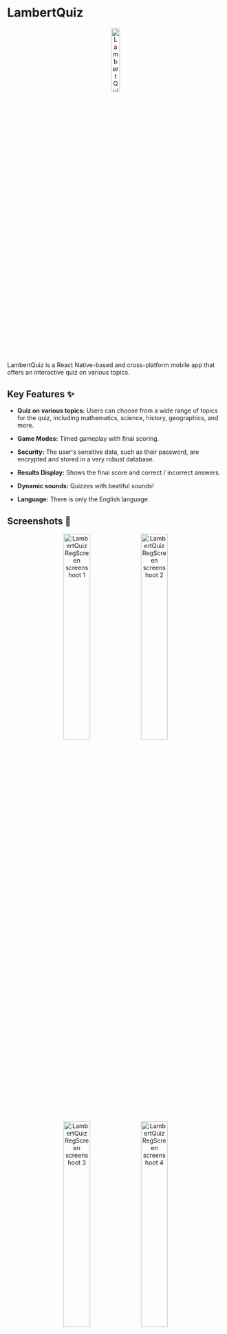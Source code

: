   

# LambertQuiz

  

  

<p align="center">
<img  title="LambertQuiz Logo"  alt="LambertQuiz Logo"  width="19.5%"  src="./assets/images/logo.png">
</p>

  

  

LambertQuiz is a React Native-based and cross-platform mobile app that offers an interactive quiz on various topics.

  

  

## Key Features ✨

  

  

-  **Quiz on various topics:** Users can choose from a wide range of topics for the quiz, including mathematics, science, history, geographics, and more.

-  **Game Modes:** Timed gameplay with final scoring.

-  **Security:** The user's sensitive data, such as their password, are encrypted and stored in a very robust database.  

-  **Results Display:** Shows the final score and correct / incorrect answers.

-  **Dynamic sounds:** Quizzes with beatiful sounds!

- **Language:** There is only the English language.

  
## Screenshots 📸


<p align="center">
<img  title="LambertQuiz RegScreen screenshoot 1"  alt="LambertQuiz RegScreen screenshoot 1"  src="https://matteolambertucci.altervista.org/lambertquiz/screenshoots/signup/signupscreen11.jpeg"  width="35%">
<img  title="LambertQuiz RegScreen screenshoot 2"  alt="LambertQuiz RegScreen screenshoot 2"  src="https://matteolambertucci.altervista.org/lambertquiz/screenshoots/signup/signupscreen22.jpeg"  width="35%">
<img  title="LambertQuiz RegScreen screenshoot 3"  alt="LambertQuiz RegScreen screenshoot 3"  src="https://matteolambertucci.altervista.org/lambertquiz/screenshoots/signup/signupscreen33.jpeg"  width="35%">
<img  title="LambertQuiz RegScreen screenshoot 3"  alt="LambertQuiz RegScreen screenshoot 4"  src="https://matteolambertucci.altervista.org/lambertquiz/screenshoots/signup/signupscreen44.jpeg"  width="35%">
<img  title="LambertQuiz LoginScreen screenshoot 1"  alt="LambertQuiz LoginScreen screenshoot 1"  src="https://matteolambertucci.altervista.org/lambertquiz/screenshoots/signin/signinscreen11.jpeg"  width="32.75%">
<img  title="LambertQuiz LoginScreen screenshoot 2"  alt="LambertQuiz LoginScreen screenshoot 2"  src="https://matteolambertucci.altervista.org/lambertquiz/screenshoots/signin/signinscreen22.jpeg"  width="32.75%">
<img  title="LambertQuiz LoginScreen screenshoot 3"  alt="LambertQuiz LoginScreen screenshoot 3"  src="https://matteolambertucci.altervista.org/lambertquiz/screenshoots/signin/signinscreen33.jpeg"  width="32.75%">
<img  title="LambertQuiz HomeScreen screenshoot 1"  alt="LambertQuiz HomeScreen screenshoot 1"  src="https://matteolambertucci.altervista.org/lambertquiz/screenshoots/home/homescreen1.jpeg"  width="32.75%">
<img  title="LambertQuiz HomeScreen screenshoot 2"  alt="LambertQuiz HomeScreen screenshoot 2"  src="https://matteolambertucci.altervista.org/lambertquiz/screenshoots/home/homescreen2.jpeg"  width="32.75%">
<img  title="LambertQuiz HomeScreen screenshoot 3"  alt="LambertQuiz HomeScreen screenshoot 3"  src="https://matteolambertucci.altervista.org/lambertquiz/screenshoots/home/homescreen3.jpeg"  width="32.75%">
<img  title="LambertQuiz PlayQuizScreen screenshoot"  alt="LambertQuiz PlayQuizScreen screenshoot"  src="https://matteolambertucci.altervista.org/lambertquiz/screenshoots/playquiz/playquizscreen1.jpeg"  width="32.75%">
<img  title="LambertQuiz PlayQuizScreen screenshoot"  alt="LambertQuiz PlayQuizScreen screenshoot"  src="https://matteolambertucci.altervista.org/lambertquiz/screenshoots/playquiz/playquizscreen2.jpeg"  width="32.75%">
<img  title="LambertQuiz PlayQuizScreen screenshoot"  alt="LambertQuiz PlayQuizScreen screenshoot"  src="https://matteolambertucci.altervista.org/lambertquiz/screenshoots/playquiz/playquizscreen3.jpeg"  width="32.75%">
<img  title="LambertQuiz AccountScreen screenshoot 1"  alt="LambertQuiz AccountScreen screenshoot 1"  src="https://matteolambertucci.altervista.org/lambertquiz/screenshoots/account/accountscreen1.jpeg"  width="35%">
<img  title="LambertQuiz AccountScreen screenshoot 2"  alt="LambertQuiz AccountScreen screenshoot 2"  src="https://matteolambertucci.altervista.org/lambertquiz/screenshoots/account/accountscreen22.jpeg"  width="35%">
<img  title="LambertQuiz AccountScreen screenshoot 3"  alt="LambertQuiz AccountScreen screenshoot 3"  src="https://matteolambertucci.altervista.org/lambertquiz/screenshoots/account/accountscreen3.jpeg"  width="35%">
<img  title="LambertQuiz AccountScreen screenshoot 4"  alt="LambertQuiz AccountScreen screenshoot 4"  src="https://matteolambertucci.altervista.org/lambertquiz/screenshoots/account/accountscreen4.jpeg"  width="35%">
<img  title="LambertQuiz HelpScreen screenshoot 1"  alt="LambertQuiz HelpScreen screenshoot 1"  src="https://matteolambertucci.altervista.org/lambertquiz/screenshoots/help/helpscreen1.jpeg"  width="35%">
<img  title="LambertQuiz HelpScreen screenshoot 2"  alt="LambertQuiz HelpScreen screenshoot 2"  src="https://matteolambertucci.altervista.org/lambertquiz/screenshoots/help/helpscreen2.jpeg"  width="35%">
<img  title="LambertQuiz StatsScreen screenshoot 1"  alt="LambertQuiz StatsScreen screenshoot 1"  src="./assets/images/gifs/statsscreen/statsscreen1.gif"  width="35%">
<img  title="LambertQuiz StatsScreen screenshoot 2"  alt="LambertQuiz StatsScreen screenshoot 2"  src="./assets/images/gifs/statsscreen/statsscreen2.gif"  width="35%">
<img  title="LambertQuiz StatsScreen screenshoot 3"  alt="LambertQuiz StatsScreen screenshoot 3"  src="./assets/images/gifs/statsscreen/statsscreen3.gif"  width="35%">
<img  title="LambertQuiz StatsScreen screenshoot 4"  alt="LambertQuiz StatsScreen screenshoot 4"  src="./assets/images/gifs/statsscreen/statsscreen4.gif"  width="35%">
</p>

  

  

## Installation 🚀 and usage⚡
  

### Requirements

- Node.js

- React Native

- NPM or Yarn
  
  
### Installation Instructions

  

  

1. Clone the repository:

  

  

```bash
git clone https://github.com/MattDEV02/LambertQuiz.git
```

  

  

2. Navigate to the project directory:

  

  

```bash
cd LambertQuiz
```
  

3. Install dependencies:

  

```bash
npm install

# or using yarn

# yarn install
```

  

  

4. Start the application:

  

  

```bash
npm start

# or using yarn

# yarn start
```

 
 
**P.S. = You can do both third and fourth step with "my comand script":**

```bash
npm run all
```
  
## Some code examples

### `App.js`

```javascript 
import React, { useState, useEffect } from "react";
import "react-native-gesture-handler";
import { NavigationContainer } from "@react-navigation/native";
import { RootSiblingParent } from "react-native-root-siblings";
import AuthStackNavigator from "./navigators/AuthStackNavigator";
import AppStackNavigator from  "./navigators/AppStackNavigator";
import { supabase } from "./app/lib/supabase-client";
import { validateObject } from  "./utils/validators";

const  App  = () => {

const [session, setSession] = useState(null);

useEffect(()  =>  {
	supabase.auth
		.getSession()
		.then(({  data:  {  session  }  })  =>  {
			setSession(session);
		 })
		.catch((error)  =>  console.error(error));  
	supabase.auth.onAuthStateChange(async  (_event,  session)  =>  {
	console.log(_event);  // INITIAL_SESSION / SIGNED_IN / SIGNED_OUT
	setSession(session);
});
}, []);

	return (
		<RootSiblingParent>
			<NavigationContainer>
			{validateObject(session) &&  validateObject(session.user) ? (
			<AppStackNavigator  sessionUser={session.user} />
			) : (
				<AuthStackNavigator  />
			)}
			</NavigationContainer>
		</RootSiblingParent>
		);
	};

export  default  App;

```

### `HomeScreen.js`

```javascript 
import React, { useState, useEffect } from "react";
import {
	View,
	Text,
	SafeAreaView,
	FlatList,
	ScrollView,
	StyleSheet,
} from "react-native";
import { supabase } from "../app/lib/supabase-client";
import Quiz from "../components/screens/HomeScreen/Quiz";
import FormInput from "../components/shared/FormInput";
import { COLORS } from "../constants/theme";
import {
	validateObject,
	validateString,
	validateArray,
} from "../utils/validators";
import { playClickSound } from "../utils/sounds";

const HomeScreen = ({ navigation, route }) => {
	const user = route.params.user;
	console.log(user);
	const [quizzes, setQuizzes] = useState([]);
	const [quiz, setQuiz] = useState("");
	const [searching, setSearching] = useState(false);
	const [refreshing, setRefreshing] = useState(false);

	useEffect(() => {
		const getQuizzes = async () => {
			setRefreshing(true);
			const { data, error } = await supabase
				.from("quizzes")
				.select()
				.order("category");
			if (validateObject(error)) {
				console.error(error);
				setRefreshing(false);
			} else if (validateArray(data, 1)) {
				setQuizzes(data);
			}
			setRefreshing(false);
		};

		const getQuizzesWithSearching = async () => {
			setRefreshing(true);
			const { data, error } = await supabase.rpc("get_searched_quizzes", {
				quiz_category: quiz,
			});
			if (validateObject(error)) {
				console.error(error);
				setRefreshing(false);
			} else if (validateArray(data, 0)) {
				setQuizzes(data);
			} else if (!validateString(quiz)) {
				setSearching(false);
				getQuizzes();
			}
			setRefreshing(false);
		};

		searching ? getQuizzesWithSearching() : getQuizzes();
	}, [quiz]);

	const handleOnPlayPress = async (quiz_id) => {
		await playClickSound();
		navigation.setParams({ quizId: quiz_id });
		navigation.navigate("Play Quiz page", {
			quizId: quiz_id,
			openedQuiz: true,
		});
	};

	return (
		<SafeAreaView
			style={{
				flex: 1,
				backgroundColor: COLORS.background,
				position: "relative",
			}}
		>
			{/* TOP BAR */}
			<ScrollView
				style={{
					marginBottom: 6.75,
				}}
			>
				<View>
					{/* Welcome title */}
					<View
						style={{
							...style.container,
							marginTop: 27.5,
						}}
					>
						<Text style={{ ...style.text, fontSize: 29 }}>
							Welcome{" "}
							{validateObject(user) && validateString(user.username)
								? user.username
								: null}{" "}
							!
						</Text>
					</View>

					{/* Quiz search form */}
					<View style={style.container}>
						<FormInput
							placeholderText="Search for a Quiz"
							value={quiz}
							maxLength={15}
							autoComplete={"name"}
							autoCorrect={true}
							inputMode={"text"}
							keyboardType={"default"}
							inputError={false}
							inputSuccess={false}
							onChangeText={(quiz) => {
								setQuiz(quiz);
								setSearching(true);
							}}
							style={{ width: "89%" }}
							inputStyle={{
								marginTop: 7.5,
								marginBottom: 5,
								paddingVertical: 15,
								backgroundColor: COLORS.white,
								borderWidth: 0.35,
								borderColor: COLORS.secondary,
								borderRadius: 11,
								fontSize: 16,
							}}
						/>
					</View>
					{/* Quiz list */}
					{validateArray(quizzes, 1) ? (
						<FlatList
							data={quizzes}
							scrollEnabled={false}
							onRefresh={() => undefined}
							refreshing={refreshing}
							showsVerticalScrollIndicator={false}
							keyExtractor={(item) => item.quiz_id}
							renderItem={({ item: quiz }) => (
								<Quiz
									quiz={quiz}
									handleOnPlayPress={() =>
										handleOnPlayPress(quiz.quiz_id)
									}
								/>
							)}
						/>
					) : searching ? (
						<View style={{ ...style.container, marginTop: 47 }}>
							<Text style={{ ...style.text, color: "#EF0909" }}>
								NO Quizzes found.
							</Text>
						</View>
					) : null}
				</View>
			</ScrollView>
		</SafeAreaView>
	);
};

const style = StyleSheet.create({
	container: {
		flexDirection: "row",
		alignItems: "center",
		justifyContent: "center",
	},
	text: {
		fontSize: 26.5,
		color: COLORS.black,
		fontWeight: "bold",
	},
});

export default HomeScreen;

```

### `HelpScreen.js` 

```javascript  
import React from "react";
import { SafeAreaView, ScrollView } from "react-native";
import AccordionItem from "../components/screens/HelpScreen/AccordionItem";
import HelpFooter from "../components/screens/HelpScreen/HelpFooter";
import { appName, questionsNumber } from "../constants/theme";
import { passwordMaxLength } from "../constants/fieldsConstants";

const HelpScreen = () => {

const  accordionList  = [
	{question, response}
];
	return (
		<SafeAreaView>
			<ScrollView>
				{accordionList.map((item,  index)  => (
					<AccordionItem
						question={item.question}
						response={item.response}
						key={index}
					/>
				))}
				<HelpFooter />
			</ScrollView>
		</SafeAreaView>
	);
};  

export  default  HelpScreen;
```

## Author  ©️

Made with ❤️ by:

- **Matteo Lambertucci (matricola 578219, Roma TRE)**  
	
	- [GitHub Profile](https://github.com/MattDEV02) 
	- [Linkedin Profile](https://www.linkedin.com/in/matteo-lambertucci-134073211)
	- [Instagram Profile](https://www.instagram.com/_matte.02_/)
	- [Moodle Profile](https://ingegneriacivileinformaticatecnologieaeronautiche.el.uniroma3.it/user/profile.php?id=5522)
	- [mat.lambertucci@stud.uniroma3.it](mat.lambertucci@stud.uniroma3.it)
	- [matteolambertucci3@gmail.com](matteolambertucci3@gmail.com)

I am the only author of this beatiful app 😉
  

  

## Technologies used 🧑‍💻
  
  

-  **Javascript ES6**

  

-  **React native 0.72.6**

  

-  **NodeJS 20.4.0**

  

-  **NPM 9.7.2**

  

-  **PostgreSQL 16.0**

  

-  **Visual Studio Code 1.85**

  

-  **Supabase 1.0**

  

-  **Altervista hosting**

  

-  **Bootstrap 5**

  

-  **HTML 5**

  

-  **CSS 4.15**

  

-  **Windows 11**

  

## Project structure 🏠

-  **`src/`**: The main folder for the application source code.

	- **`src/components/`**: Contains all reusable components of the application.

	- **`src/screens/`**: Primary screens of the application, each associated with specific functionalities.

	- **`src/navigators/`**: Configuration and management of application navigation, using React Navigation or a similar library.

	- **`src/utils/`**: Utility functions, or helpers used across multiple parts of the code.

	- **`src/constants/`**: Utility constants, or helpers used across multiple parts of the code.

	- **`src/App.js`**: The main component of this project, it gets rendered in the index.js file (see below).

-  **`assets/`**: Images, fonts, or other multimedia assets used in the application.

-  **`tests/`** Contains tests for various components, functionalities, or application logic.

-  **`index.js`**: The main entry of this project.

-  **`lambertquiz.sql`**: A SQL (PostGreSQL) script file that allows to create the database that I used for this App.

-  **`package.json`**: JSON metadata file that to define various properties and configurations related to the project, including its dependencies, scripts, version information, and other metadata.

-  **`README.md`**: Markdown documentation of this project.

-  **`android/`**: Contains Android-specific files, including configuration files, manifest, etc.

-  **`ios/`**: Contains iOS-specific files, including configuration files, assets, etc.

## Sources   🤝

- [Wikipedia](https://it.wikipedia.org/wiki/Pagina_principale) 
- [Il Messaggero](https://www.ilmessaggero.it/)
- [The New York Times](https://www.nytimes.com/)
- [Francia Turismo](www.franciaturismo.net)
- [The Sun](https://www.thesun.co.uk/)


## ER Model 🔢

  

<img  title="LambertQuiz ER model"  alt="LambertQuiz ER model"  src="https://matteolambertucci.altervista.org/lambertquiz/planning/ER_model.jpeg"  width="100%">

  

  

## Relational model 🔣

  

  

<img  title="LambertQuiz ER model"  alt="LambertQuiz ER model"  src="https://matteolambertucci.altervista.org/lambertquiz/planning/relational_model.jpeg"  width="100%">

  

  

## License 🗒️

  

  

This project is licensed under the MIT License - see the [LICENSE](LICENSE) file for more details.